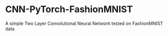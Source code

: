 # CNN-PyTorch-FashionMNIST
A simple Two Layer Convolutional Neural Network tested on FashionMNIST data 
